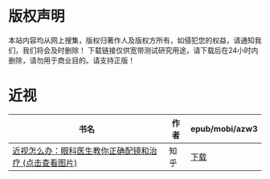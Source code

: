 # 版权声明

本站内容均从网上搜集，版权归著作人及版权方所有，如侵犯您的权益，请通知我们，我们将会及时删除！ 下载链接仅供宽带测试研究用途，请下载后在24小时内删除，请勿用于商业目的。请支持正版！

# 近视

| 书名 | 作者 | epub/mobi/azw3 |
| --- | --- | --- |
| [近视怎么办：眼科医生教你正确配镜和治疗 (点击查看图片)](https://www.dushupai.com/attachment/2024/06/01/7a7f1bea4c6d27dc.jpg) | 知乎 | [下载](https://url89.ctfile.com/f/31084289-1357007638-12f9a2?p=8866) |
